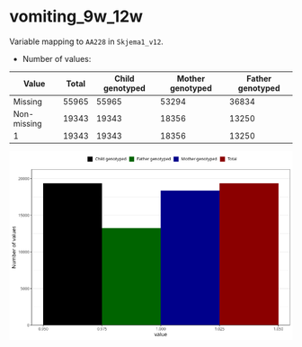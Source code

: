 # vomiting_9w_12w
Variable mapping to `AA228` in `Skjema1_v12`.
- Number of values:

| Value | Total | Child genotyped | Mother genotyped | Father genotyped |
| ----- | ----- | --------------- | ---------------- | ---------------- |
| Missing | 55965 | 55965 | 53294 | 36834 |
| Non-missing | 19343 | 19343 | 18356 | 13250 |
| 1 | 19343 | 19343 | 18356 | 13250 |



![](vomiting_9w_12w_n.png)



